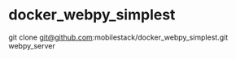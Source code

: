 # docker_webpy_simplestgit clone git@github.com:mobilestack/docker_webpy_simplest.git webpy_server